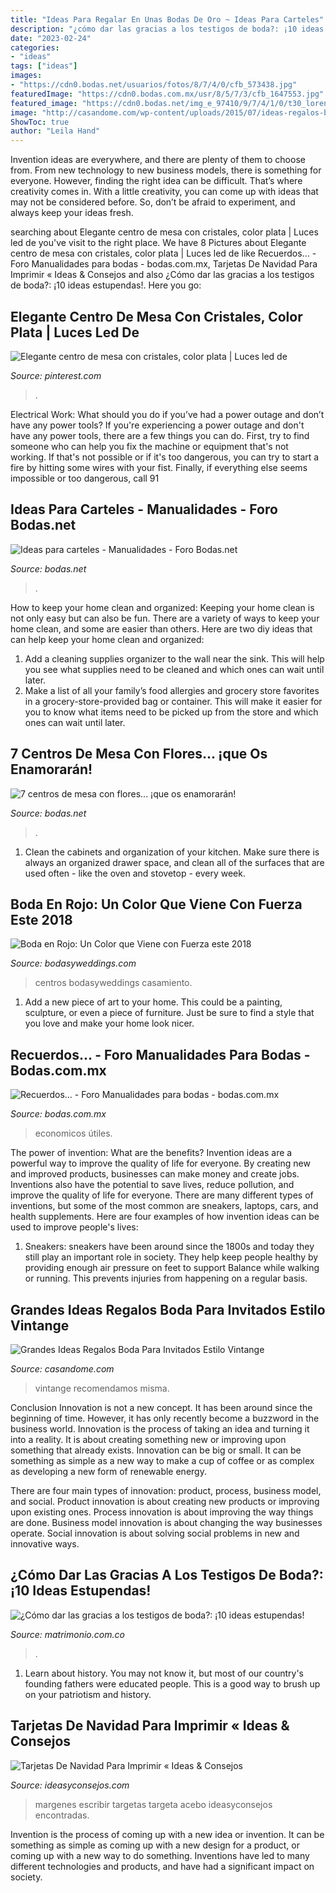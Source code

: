 ```yaml
---
title: "Ideas Para Regalar En Unas Bodas De Oro ~ Ideas Para Carteles"
description: "¿cómo dar las gracias a los testigos de boda?: ¡10 ideas estupendas!"
date: "2023-02-24"
categories:
- "ideas"
tags: ["ideas"]
images:
- "https://cdn0.bodas.net/usuarios/fotos/8/7/4/0/cfb_573438.jpg"
featuredImage: "https://cdn0.bodas.com.mx/usr/8/5/7/3/cfb_1647553.jpg"
featured_image: "https://cdn0.bodas.net/img_e_97410/9/7/4/1/0/t30_lorena-diaz-0569.jpg"
image: "http://casandome.com/wp-content/uploads/2015/07/ideas-regalos-boda-para-invitados-7.jpg"
ShowToc: true
author: "Leila Hand"
---
```



Invention ideas are everywhere, and there are plenty of them to choose from. From new technology to new business models, there is something for everyone. However, finding the right idea can be difficult. That’s where creativity comes in. With a little creativity, you can come up with ideas that may not be considered before. So, don’t be afraid to experiment, and always keep your ideas fresh.

	

		
searching about Elegante centro de mesa con cristales, color plata | Luces led de you've visit to the right place. We have 8 Pictures about Elegante centro de mesa con cristales, color plata | Luces led de like Recuerdos... - Foro Manualidades para bodas - bodas.com.mx, Tarjetas De Navidad Para Imprimir « Ideas &amp; Consejos and also ¿Cómo dar las gracias a los testigos de boda?: ¡10 ideas estupendas!. Here you go:
		
    
## Elegante Centro De Mesa Con Cristales, Color Plata | Luces Led De

<img loading=lazy src="https://i.pinimg.com/originals/2d/6b/8f/2d6b8f50754250e9e1c4b9643f960ec8.jpg" onerror="this.onerror=null;this.src='https://tse2.mm.bing.net/th?id=OIP.2_x63bpHWVRv9v3zSkeYGQHaJ4&amp;pid=15.1';" alt="Elegante centro de mesa con cristales, color plata | Luces led de">

_Source: pinterest.com_

>. 

	

Electrical Work: What should you do if you’ve had a power outage and don’t have any power tools?
If you're experiencing a power outage and don't have any power tools, there are a few things you can do. First, try to find someone who can help you fix the machine or equipment that's not working. If that's not possible or if it's too dangerous, you can try to start a fire by hitting some wires with your fist. Finally, if everything else seems impossible or too dangerous, call 91
    
## Ideas Para Carteles - Manualidades - Foro Bodas.net

<img loading=lazy src="https://cdn0.bodas.net/usuarios/fotos/8/7/4/0/cfb_573438.jpg" onerror="this.onerror=null;this.src='https://tse4.mm.bing.net/th?id=OIP.hvPptwrJNG8WecFx8ns-MQHaJ4&amp;pid=15.1';" alt="Ideas para carteles - Manualidades - Foro Bodas.net">

_Source: bodas.net_

>. 

	

How to keep your home clean and organized:
Keeping your home clean is not only easy but can also be fun. There are a variety of ways to keep your home clean, and some are easier than others. Here are two diy ideas that can help keep your home clean and organized:
1. Add a cleaning supplies organizer to the wall near the sink. This will help you see what supplies need to be cleaned and which ones can wait until later.
2. Make a list of all your family’s food allergies and grocery store favorites in a grocery-store-provided bag or container. This will make it easier for you to know what items need to be picked up from the store and which ones can wait until later.

    
## 7 Centros De Mesa Con Flores... ¡que Os Enamorarán!

<img loading=lazy src="https://cdn0.bodas.net/img_e_97410/9/7/4/1/0/t30_lorena-diaz-0569.jpg" onerror="this.onerror=null;this.src='https://tse2.mm.bing.net/th?id=OIP.gdLdIyikAo74JAsvPK3x-AHaE8&amp;pid=15.1';" alt="7 centros de mesa con flores... ¡que os enamorarán!">

_Source: bodas.net_

>. 

	

1. Clean the cabinets and organization of your kitchen. Make sure there is always an organized drawer space, and clean all of the surfaces that are used often - like the oven and stovetop - every week.

    
## Boda En Rojo: Un Color Que Viene Con Fuerza Este 2018

<img loading=lazy src="https://bodasyweddings.com/wp-content/uploads/2017/12/mesas-de-fiesta-de-casamiento.jpg" onerror="this.onerror=null;this.src='https://tse2.mm.bing.net/th?id=OIP.PSEY7U51Iah7R5F366YNEQHaLH&amp;pid=15.1';" alt="Boda en Rojo: Un Color que Viene con Fuerza este 2018">

_Source: bodasyweddings.com_

>centros bodasyweddings casamiento. 

	

1. Add a new piece of art to your home. This could be a painting, sculpture, or even a piece of furniture. Just be sure to find a style that you love and make your home look nicer.

    
## Recuerdos... - Foro Manualidades Para Bodas - Bodas.com.mx

<img loading=lazy src="https://cdn0.bodas.com.mx/usr/8/5/7/3/cfb_1647553.jpg" onerror="this.onerror=null;this.src='https://tse2.mm.bing.net/th?id=OIP.mVwbQ7Dk1-yKJM1VptroVgHaFt&amp;pid=15.1';" alt="Recuerdos... - Foro Manualidades para bodas - bodas.com.mx">

_Source: bodas.com.mx_

>economicos útiles. 

	

The power of invention: What are the benefits?
Invention ideas are a powerful way to improve the quality of life for everyone. By creating new and improved products, businesses can make money and create jobs. Inventions also have the potential to save lives, reduce pollution, and improve the quality of life for everyone. There are many different types of inventions, but some of the most common are sneakers, laptops, cars, and health supplements. Here are four examples of how invention ideas can be used to improve people's lives: 
1. Sneakers: sneakers have been around since the 1800s and today they still play an important role in society. They help keep people healthy by providing enough air pressure on feet to support Balance while walking or running. This prevents injuries from happening on a regular basis.

    
## Grandes Ideas Regalos Boda Para Invitados Estilo Vintange

<img loading=lazy src="http://casandome.com/wp-content/uploads/2015/07/ideas-regalos-boda-para-invitados-7.jpg" onerror="this.onerror=null;this.src='https://tse2.mm.bing.net/th?id=OIP.mayHmSR_XNL_sUMhrhGFOwHaFd&amp;pid=15.1';" alt="Grandes Ideas Regalos Boda Para Invitados Estilo Vintange">

_Source: casandome.com_

>vintange recomendamos misma. 

	

Conclusion
Innovation is not a new concept. It has been around since the beginning of time. However, it has only recently become a buzzword in the business world.
Innovation is the process of taking an idea and turning it into a reality. It is about creating something new or improving upon something that already exists. Innovation can be big or small. It can be something as simple as a new way to make a cup of coffee or as complex as developing a new form of renewable energy.

There are four main types of innovation: product, process, business model, and social. Product innovation is about creating new products or improving upon existing ones. Process innovation is about improving the way things are done. Business model innovation is about changing the way businesses operate. Social innovation is about solving social problems in new and innovative ways.

    
## ¿Cómo Dar Las Gracias A Los Testigos De Boda?: ¡10 Ideas Estupendas!

<img loading=lazy src="https://cdn0.matrimonio.com.co/img_e_117457/7/4/5/7/img-5005_10_117457.jpg" onerror="this.onerror=null;this.src='https://tse1.mm.bing.net/th?id=OIP.i4v2E2LKxAeQLPyj2eM6dwHaFj&amp;pid=15.1';" alt="¿Cómo dar las gracias a los testigos de boda?: ¡10 ideas estupendas!">

_Source: matrimonio.com.co_

>. 

	

1) Learn about history. You may not know it, but most of our country's founding fathers were educated people. This is a good way to brush up on your patriotism and history. 

    
## Tarjetas De Navidad Para Imprimir « Ideas &amp; Consejos

<img loading=lazy src="http://www.ideasyconsejos.com/wp-content/uploads/2013/01/TARGETAS-DE-NAVIDAD-PARA-IMPRIMIR.jpg" onerror="this.onerror=null;this.src='https://tse4.mm.bing.net/th?id=OIP.z0yr9lKRsBbSvYoHMF41LwHaKe&amp;pid=15.1';" alt="Tarjetas De Navidad Para Imprimir « Ideas &amp; Consejos">

_Source: ideasyconsejos.com_

>margenes escribir targetas targeta acebo ideasyconsejos encontradas. 

	

Invention is the process of coming up with a new idea or invention. It can be something as simple as coming up with a new design for a product, or coming up with a new way to do something. Inventions have led to many different technologies and products, and have had a significant impact on society.

